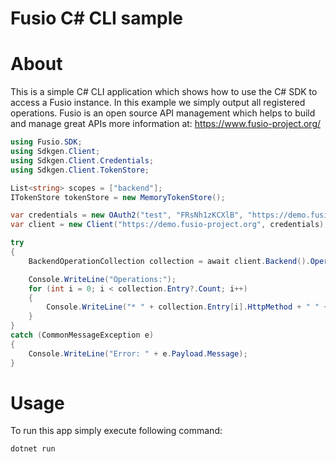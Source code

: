 
Fusio C# CLI sample
=====

# About

This is a simple C# CLI application which shows how to use the C# SDK to access a Fusio instance.
In this example we simply output all registered operations.
Fusio is an open source API management which helps to build and manage great APIs more information at:
https://www.fusio-project.org/

```csharp
using Fusio.SDK;
using Sdkgen.Client;
using Sdkgen.Client.Credentials;
using Sdkgen.Client.TokenStore;

List<string> scopes = ["backend"];
ITokenStore tokenStore = new MemoryTokenStore();

var credentials = new OAuth2("test", "FRsNh1zKCXlB", "https://demo.fusio-project.org/authorization/token", "", tokenStore, scopes);
var client = new Client("https://demo.fusio-project.org", credentials);

try
{
    BackendOperationCollection collection = await client.Backend().Operation().GetAll(0, 16, "");

    Console.WriteLine("Operations:");
    for (int i = 0; i < collection.Entry?.Count; i++)
    {
        Console.WriteLine("* " + collection.Entry[i].HttpMethod + " " + collection.Entry[i].HttpPath);
    }
}
catch (CommonMessageException e)
{
    Console.WriteLine("Error: " + e.Payload.Message);
}

```

# Usage

To run this app simply execute following command:

```
dotnet run
```


